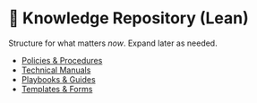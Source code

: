 # 📘 Knowledge Repository (Lean)

Structure for what matters *now*. Expand later as needed.

- [Policies & Procedures](policies.md)
- [Technical Manuals](technical-manuals.md)
- [Playbooks & Guides](playbooks.md)
- [Templates & Forms](templates.md)